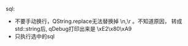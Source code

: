 
sql:
- 不要手动换行，QString.replace无法替换掉 \n,\r 。不知道原因， 转成std::string后, qDebug打印出来是 \xE2\x80\xA9
- 只执行选中的sql
